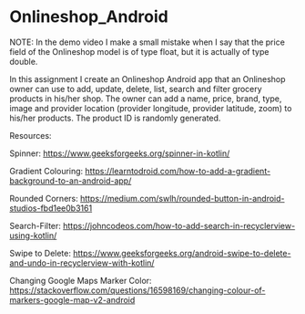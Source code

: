 # Onlineshop_Android

NOTE: In the demo video I make a small mistake when I say that the price field of the Onlineshop model is of type float, but it is actually of type double.

In this assignment I create an Onlineshop Android app that an Onlineshop owner can use to add, update, delete, list, search and filter grocery products in his/her shop. The owner can add a name, price, brand, type, image and provider location (provider longitude, provider latitude, zoom) to his/her products. The product ID is randomly generated.

Resources:

Spinner: https://www.geeksforgeeks.org/spinner-in-kotlin/

Gradient Colouring:
https://learntodroid.com/how-to-add-a-gradient-background-to-an-android-app/

Rounded Corners: https://medium.com/swlh/rounded-button-in-android-studios-fbd1ee0b3161

Search-Filter: https://johncodeos.com/how-to-add-search-in-recyclerview-using-kotlin/

Swipe to Delete: https://www.geeksforgeeks.org/android-swipe-to-delete-and-undo-in-recyclerview-with-kotlin/

Changing Google Maps Marker Color: https://stackoverflow.com/questions/16598169/changing-colour-of-markers-google-map-v2-android
